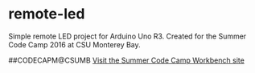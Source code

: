# remote-led
Simple remote LED project for Arduino Uno R3. Created for the Summer Code Camp 2016 at CSU Monterey Bay.

##CODECAPM@CSUMB
[Visit the Summer Code Camp Workbench site](https://sites.google.com/a/csumb.edu/csumb-code-camp/home) 
